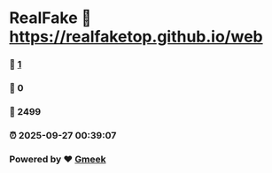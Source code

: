 # RealFake :link: https://realfaketop.github.io/web 
### :page_facing_up: [1](https://realfaketop.github.io/web/tag.html) 
### :speech_balloon: 0 
### :hibiscus: 2499 
### :alarm_clock: 2025-09-27 00:39:07 
### Powered by :heart: [Gmeek](https://github.com/Meekdai/Gmeek)
